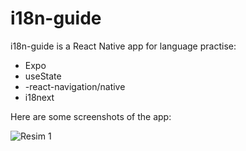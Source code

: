 # i18n-guide

i18n-guide is a React Native  app for language practise:


- Expo
- useState
- -react-navigation/native
- i18next




  

Here are some screenshots  of the app:

![Resim 1](https://r.resimlink.com/MR9Zci_.png)

